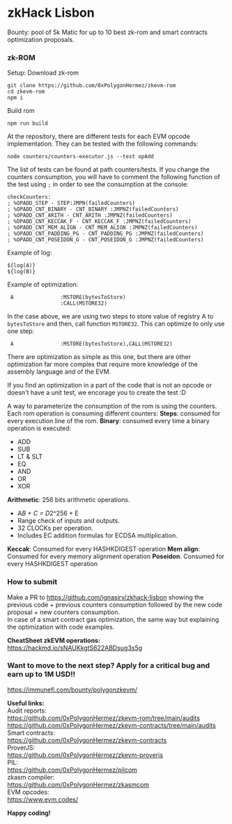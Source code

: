 # zkHack Lisbon

Bounty: pool of 5k Matic for up to 10 best zk-rom and smart contracts optimization proposals.

### zk-ROM
Setup:
Download zk-rom
```
git clone https://github.com/0xPolygonHermez/zkevm-rom
cd zkevm-rom
npm i
```
Build rom

```
npm run build
```
At the repository, there are different tests for each EVM opcode implementation. They can be tested with the following commands:
```
node counters/counters-executor.js --test opAdd
```
The list of tests can be found at path counters/tests.
If you change the counters consumption, you will have to comment the following function of the test using `;` in order to see the consumption at the console:
```
checkCounters:
; %OPADD_STEP - STEP:JMPN(failedCounters)
; %OPADD_CNT_BINARY - CNT_BINARY :JMPNZ(failedCounters)
; %OPADD_CNT_ARITH - CNT_ARITH :JMPNZ(failedCounters)
; %OPADD_CNT_KECCAK_F - CNT_KECCAK_F :JMPNZ(failedCounters)
; %OPADD_CNT_MEM_ALIGN - CNT_MEM_ALIGN :JMPNZ(failedCounters)
; %OPADD_CNT_PADDING_PG - CNT_PADDING_PG :JMPNZ(failedCounters)
; %OPADD_CNT_POSEIDON_G - CNT_POSEIDON_G :JMPNZ(failedCounters)
```
Example of log:
```
${log(A)}
${log(B)}
```
Example of optimization:
```
 A               :MSTORE(bytesToStore)
                 :CALL(MSTORE32)
```
In the case above, we are using two steps to store value of registry A to `bytesToStore` and then, call function `MSTORE32`. This can optimize to only use one step:
```
 A               :MSTORE(bytesToStore),CALL(MSTORE32)
```
There are optimization as simple as this one, but there are other optimization far more complex that require more knowledge of the assembly language and of the EVM.

If you find an optimization in a part of the code that is not an opcode or doesn't have a unit test, we encorage you to create the test :D

A way to parameterize the consumption of the rom is using the counters. Each rom operation is consuming different counters:
**Steps**: consumed for every execution line of the rom.
**Binary**: consumed every time a binary operation is executed:
- ADD
- SUB
- LT & SLT
- EQ
- AND
- OR 
- XOR

**Arithmetic**: 256 bits arithmetic operations.
- A*B + C = D*2^256 + E
- Range check of inputs and outputs.
- 32 CLOCKs per operation.
- Includes EC addition formulas for ECDSA multiplication.

**Keccak**: Consumed for every HASHKDIGEST operation
**Mem align**: Consumed for every memory alignment operation
**Poseidon**: Consumed for every HASHKDIGEST operation

### How to submit
Make a PR to https://github.com/ignasirv/zkhack-lisbon showing the previous code + previous counters consumption followed by the new code proposal + new counters consumption.  
In case of a smart contract gas optimization, the same way but explaining the optimization with code examples.

**CheatSheet zkEVM operations:**
https://hackmd.io/sNAUKkgtS622ABDsug3s5g

### **Want to move to the next step? Apply for a critical bug and earn up to 1M USD!!**
https://immunefi.com/bounty/polygonzkevm/

**Useful links:**  
Audit reports:  
https://github.com/0xPolygonHermez/zkevm-rom/tree/main/audits  
https://github.com/0xPolygonHermez/zkevm-contracts/tree/main/audits  
Smart contracts:  
https://github.com/0xPolygonHermez/zkevm-contracts  
ProverJS:  
https://github.com/0xPolygonHermez/zkevm-proverjs  
PIL:  
https://github.com/0xPolygonHermez/pilcom  
zkasm compiler:  
https://github.com/0xPolygonHermez/zkasmcom  
EVM opcodes:  
https://www.evm.codes/  

**Happy coding!**

